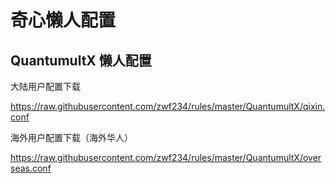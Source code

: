 # 奇心懒人配置
## QuantumultX 懒人配置

大陆用户配置下载

https://raw.githubusercontent.com/zwf234/rules/master/QuantumultX/qixin.conf

海外用户配置下载（海外华人）

https://raw.githubusercontent.com/zwf234/rules/master/QuantumultX/overseas.conf
